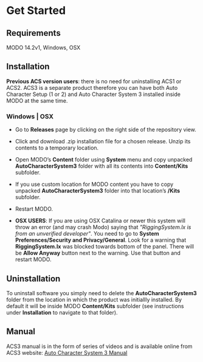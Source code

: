 # Get Started

## Requirements
MODO 14.2v1, Windows, OSX

## Installation

**Previous ACS version users**: there is no need for uninstalling ACS1 or ACS2. ACS3 is a separate product therefore you can have both Auto Character Setup (1 or 2) and Auto Character System 3 installed inside MODO at the same time.


### Windows | OSX

- Go to **Releases** page by clicking on the right side of the repository view.
- Click and download .zip installation file for a chosen release. Unzip its contents to a temporary location.
- Open MODO’s **Content** folder using **System** menu and copy unpacked **AutoCharacterSystem3** folder with all its contents into **Content/Kits** subfolder.

- If you use custom location for MODO content you have to copy unpacked **AutoCharacterSystem3** folder into that location’s **/Kits** subfolder.
- Restart MODO.
- **OSX USERS**: If you are using OSX Catalina or newer this system will throw an error (and may crash Modo) saying that *"RiggingSystem.lx is from an unverified developer"*. You need to go to **System Preferences/Security and Privacy/General**. Look for a warning that **RiggingSystem.lx** was blocked towards bottom of the panel. There will be **Allow Anyway** button next to the warning. Use that button and restart MODO.

## Uninstallation
To uninstall software you simply need to delete the **AutoCharacterSystem3** folder from the location in which the product was initiallly installed. By default it will be inside MODO **Content/Kits** subfolder (see instructions under **Installation** to navigate to that folder).

## Manual
ACS3 manual is in the form of series of videos and is available online from ACS3 website:
[Auto Character System 3 Manual](https://www.autocharactersystem.com/manual)
